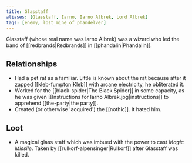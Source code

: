 ```yaml
---
title: Glasstaff
aliases: [Glasstaff, Iarno, Iarno Albrek, Lord Albrek]
tags: [enemy, lost_mine_of_phandelver]
---
```

Glasstaff (whose real name was Iarno Albrek) was a wizard who led the band of [[redbrands|Redbrands]] in [[phandalin|Phandalin]]. 

## Relationships
- Had a pet rat as a familiar. Little is known about the rat because after it zapped [[kleb-fumpton|Kleb]] with arcane electricity, he obliterated it.
- Worked for the [[black-spider|The Black Spider]] in some capacity, as he was given [[Instructions for Iarno Albrek.jpg|instructions]] to apprehend [[the-party|the party]].
- Created (or otherwise 'acquired') the [[nothic]]. It hated him.

## Loot
- A magical glass staff which was imbued with the power to cast *Magic Missile*. Taken by [[rulkorf-alpensinger|Rulkorf]] after Glasstaff was killed.
